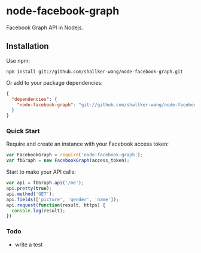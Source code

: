 node-facebook-graph
==========

Facebook Graph API in Nodejs.

## Installation
Use npm:
```shell
npm install git://github.com/shallker-wang/node-facebook-graph.git
```

Or add to your package dependencies:
```json
{
  "dependencies": {
    "node-facebook-graph": "git://github.com/shallker-wang/node-facebook-graph.git"
  }
}
```

### Quick Start
Require and create an instance with your Facebook access token:
```javascript
var FacebookGraph = require('node-facebook-graph');
var fbGraph = new FacebookGraph(access_token);
```

Start to make your API calls:
```javascript
var api = fbGraph.api('/me');
api.pretty(true);
api.method('GET');
api.fields(['picture', 'gender', 'name']);
api.request(function(result, https) {
  console.log(result);
})
```

### Todo
* write a test
